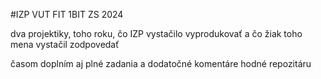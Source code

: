 #IZP
VUT FIT 1BIT ZS 2024

dva projektiky, toho roku, čo IZP vystačilo vyprodukovať a čo žiak toho mena vystačil zodpovedať

časom doplním aj plné zadania a dodatočné komentáre hodné repozitáru
